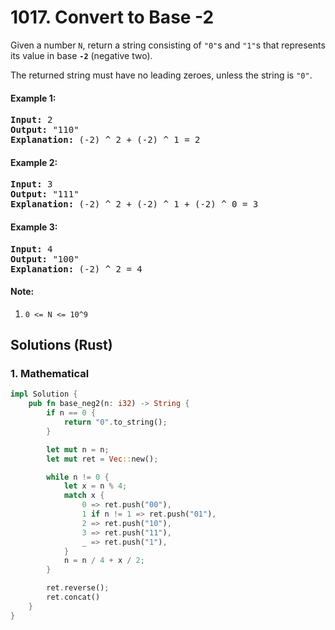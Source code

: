 # 1017. Convert to Base -2
Given a number ```N```, return a string consisting of ```"0"```s and ```"1"```s that represents its value in base **```-2```** (negative two).

The returned string must have no leading zeroes, unless the string is ```"0"```.

#### Example 1:
<pre>
<strong>Input:</strong> 2
<strong>Output:</strong> "110"
<strong>Explanation:</strong> (-2) ^ 2 + (-2) ^ 1 = 2
</pre>

#### Example 2:
<pre>
<strong>Input:</strong> 3
<strong>Output:</strong> "111"
<strong>Explanation:</strong> (-2) ^ 2 + (-2) ^ 1 + (-2) ^ 0 = 3
</pre>

#### Example 3:
<pre>
<strong>Input:</strong> 4
<strong>Output:</strong> "100"
<strong>Explanation:</strong> (-2) ^ 2 = 4
</pre>

#### Note:
1. ```0 <= N <= 10^9```

## Solutions (Rust)

### 1. Mathematical
```Rust
impl Solution {
    pub fn base_neg2(n: i32) -> String {
        if n == 0 {
            return "0".to_string();
        }

        let mut n = n;
        let mut ret = Vec::new();

        while n != 0 {
            let x = n % 4;
            match x {
                0 => ret.push("00"),
                1 if n != 1 => ret.push("01"),
                2 => ret.push("10"),
                3 => ret.push("11"),
                _ => ret.push("1"),
            }
            n = n / 4 + x / 2;
        }

        ret.reverse();
        ret.concat()
    }
}
```
